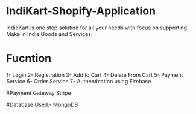 # IndiKart-Shopify-Application

IndieKart is one stop solution for all your needs with focus on supporting .
Make in India Goods and Services.

# Fucntion
1- Login
2- Registration
3- Add to Cart
4- Delete From Cart
5- Payment Service
6- Order Service
7- Authentication using Firebase

#Payment Gateway
Stripe

#Database Used:- 
MongoDB

